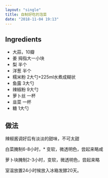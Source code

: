 ```yaml
---
layout: "single"
title: 自制好吃的泡菜
date: "2018-11-04 19:13"
---
```


## Ingredients
* 大蒜，10瓣
* 姜   拇指大一小块
* 梨    半个
* 洋葱  半个
* 糯米粉   2大勺+225ml水煮成糊状
* 鱼露     3大勺
* 辣椒粉    9大勺
* 萝卜丝    一杯
* 韭菜     一杯
* 糖      1大勺

## 做法
辣椒酱调好后有淡淡的甜味，不可太甜

白菜腌制6-8小时，* 变软，微透明色，尝起来略咸

萝卜块腌制2-3小时，变软，微透明色，尝起来略

室温放置24小时候放入冰箱发酵20天。
